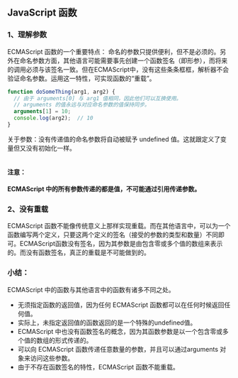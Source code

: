 ## JavaScript 函数

### 1、理解参数

ECMAScript 函数的一个重要特点： 命名的参数只提供便利，但不是必须的。另外在命名参数方面，其他语言可能需要事先创建一个函数签名（即形参），而将来的调用必须与该签名一致。但在ECMAScript中，没有这些条条框框，解析器不会验证命名参数。运用这一特性，可实现函数的“重载”。


```javascript
function doSomeThing(arg1, arg2) {
  // 由于 arguments[0] 与 arg1 值相同，因此他们可以互换使用。
  // arguments 的值永远与对应命名参数的值保持同步。
  arguments[1] = 10;
  console.log(arg2);  // 10
}

```

关于参数：没有传递值的命名参数将自动被赋予 undefined 值。这就跟定义了变量但又没有初始化一样。

```javascript

```

#### 注意：
**ECMAScript 中的所有参数传递的都是值，不可能通过引用传递参数。**



### 2、没有重载

ECMAScript 函数不能像传统意义上那样实现重载。而在其他语言中，可以为一个函数编写两个定义，只要这两个定义的签名（接受的参数的类型和数量）不同即可。ECMAScript函数没有签名，因为其参数是由包含零或多个值的数组来表示的。而没有函数签名，真正的重载是不可能做到的。


### 小结：
ECMAScript 中的函数与其他语言中的函数有诸多不同之处。
- 无须指定函数的返回值，因为任何 ECMAScript 函数都可以在任何时候返回任何值。
- 实际上，未指定返回值的函数返回的是一个特殊的undefined值。
- ECMAScript 中也没有函数签名的概念，因为其函数参数是以一个包含零或多个值的数组的形式传递的。
- 可以向 ECMAScript 函数传递任意数量的参数，并且可以通过arguments 对象来访问这些参数。
- 由于不存在函数签名的特性，ECMAScript 函数不能重载。